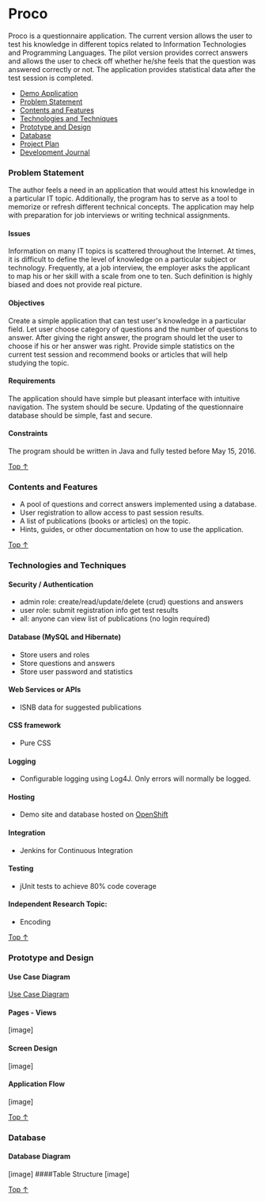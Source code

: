# Proco
Proco is a questionnaire application. The current version allows the user to test his knowledge in different topics related to Information Technologies and Programming Languages. The pilot version provides correct answers and allows the user to check off whether he/she feels that the question was answered correctly or not. The application provides statistical data after the test session is completed.

- [Demo Application](http://tomcat-vgorbic1.rhcloud.com/proco/)
- [Problem Statement](#problem-statement)
- [Contents and Features](#contents-and-features)
- [Technologies and Techniques](#technologies-and-techniques)
- [Prototype and Design](#prototype-and-design)
- [Database](#database)
- [Project Plan](https://github.com/vgorbic1/proco/blob/master/project_plan.md)
- [Development Journal](https://github.com/vgorbic1/proco/blob/master/journal.md)

### Problem Statement
The author feels a need in an application that would attest his knowledge in a particular IT topic. Additionally, the program has to serve as a tool to memorize or refresh different technical concepts. The application may help with preparation for job interviews or writing technical assignments.

#### Issues
Information on many IT topics is scattered throughout the Internet. At times, it is difficult to define the level of knowledge on a particular subject or technology. Frequently, at a job interview, the employer asks the applicant to map his or her skill with a scale from one to ten. Such definition is highly biased and does not provide real picture.

#### Objectives
Create a simple application that can test user's knowledge in a particular field. Let user choose category of questions and the number of questions to answer. After giving the right answer, the program should let the user to choose if his or her answer was right. Provide simple statistics on the current test session and recommend books or articles that will help studying the topic.

#### Requirements
The application should have simple but pleasant interface with intuitive navigation. The system should be secure. Updating of the questionnaire database should be simple, fast and secure. 

#### Constraints
The program should be written in Java and fully tested before May 15, 2016.

[Top &#8593;](#proco)

### Contents and Features
- A pool of questions and correct answers implemented using a database.
- User registration to allow access to past session results.
- A list of publications (books or articles) on the topic.
- Hints, guides, or other documentation on how to use the application.

[Top &#8593;](#proco)

### Technologies and Techniques
#### Security / Authentication
- admin role: create/read/update/delete (crud) questions and answers
- user role: submit registration info get test results
- all: anyone can view list of publications (no login required)

#### Database (MySQL and Hibernate)
- Store users and roles
- Store questions and answers
- Store user password and statistics

#### Web Services or APIs
- ISNB data for suggested publications

#### CSS framework
- Pure CSS

#### Logging
- Configurable logging using Log4J. Only errors will normally be logged.

#### Hosting
- Demo site and database hosted on [OpenShift](https://tomcat-vgorbic1.rhcloud.com/pico/)

#### Integration
- Jenkins for Continuous Integration

#### Testing
- jUnit tests to achieve 80% code coverage

#### Independent Research Topic:
- Encoding

[Top &#8593;](#proco)

### Prototype and Design
#### Use Case Diagram
[Use Case Diagram](https://github.com/vgorbic1/proco/blob/master/images/use_case.jpg)
#### Pages - Views
[image]
#### Screen Design
[image]
#### Application Flow
[image]

[Top &#8593;](#proco)

### Database
#### Database Diagram
[image]
####Table Structure
[image]

[Top &#8593;](#proco)
